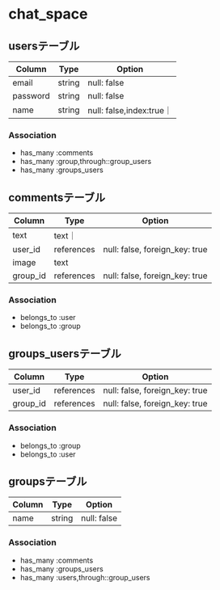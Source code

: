 # chat_space

## usersテーブル
|Column|Type|Option|
|----|-----|-------|
|email|string|null: false|
|password|string|null: false|
|name|string|null: false,index:true｜
### Association
- has_many :comments
- has_many :group,through::group_users
- has_many :groups_users

## commentsテーブル
|Column|Type|Option|
|----|-----|-------|
|text|text｜|
|user_id|references|null: false, foreign_key: true|
|image|text||
|group_id|references|null: false, foreign_key: true|
### Association
- belongs_to :user
- belongs_to :group

## groups_usersテーブル
|Column|Type|Option|
|----|-----|-------|
|user_id|references|null: false, foreign_key: true|
|group_id|references|null: false, foreign_key: true|
### Association
- belongs_to :group
- belongs_to :user

## groupsテーブル
|Column|Type|Option|
|----|-----|-------|
|name|string|null: false|
### Association
- has_many :comments
- has_many :groups_users
- has_many :users,through::group_users
